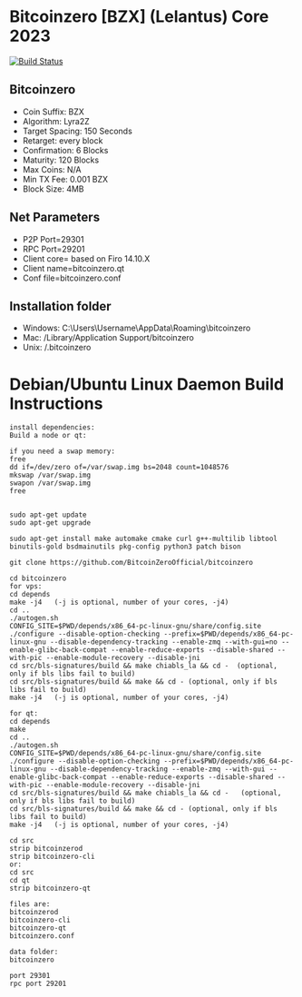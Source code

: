 # Bitcoinzero [BZX] (Lelantus) Core 2023

[![Build Status](https://travis-ci.org/BitcoinZeroOfficial/bitcoinzero.svg?branch=master)](https://travis-ci.org/BitcoinZeroOfficial/bitcoinzero)

## Bitcoinzero

- Coin Suffix: BZX
- Algorithm: Lyra2Z
- Target Spacing: 150 Seconds
- Retarget: every block
- Confirmation: 6 Blocks
- Maturity: 120 Blocks
- Max Coins: N/A
- Min TX Fee: 0.001 BZX
- Block Size: 4MB

## Net Parameters

- P2P Port=29301
- RPC Port=29201
- Client core= based on Firo 14.10.X
- Client name=bitcoinzero.qt
- Conf file=bitcoinzero.conf

## Installation folder

- Windows: C:\Users\Username\AppData\Roaming\bitcoinzero
- Mac: /Library/Application Support/bitcoinzero
- Unix: /.bitcoinzero

# Debian/Ubuntu Linux Daemon Build Instructions

    install dependencies:
    Build a node or qt:

    if you need a swap memory:
    free
    dd if=/dev/zero of=/var/swap.img bs=2048 count=1048576
    mkswap /var/swap.img
    swapon /var/swap.img
    free


    sudo apt-get update
    sudo apt-get upgrade

    sudo apt-get install make automake cmake curl g++-multilib libtool binutils-gold bsdmainutils pkg-config python3 patch bison

    git clone https://github.com/BitcoinZeroOfficial/bitcoinzero

    cd bitcoinzero
    for vps:
    cd depends
    make -j4   (-j is optional, number of your cores, -j4)
    cd ..
    ./autogen.sh
    CONFIG_SITE=$PWD/depends/x86_64-pc-linux-gnu/share/config.site ./configure --disable-option-checking --prefix=$PWD/depends/x86_64-pc-linux-gnu --disable-dependency-tracking --enable-zmq --with-gui=no --enable-glibc-back-compat --enable-reduce-exports --disable-shared --with-pic --enable-module-recovery --disable-jni
    cd src/bls-signatures/build && make chiabls_la && cd -  (optional, only if bls libs fail to build)
    cd src/bls-signatures/build && make && cd - (optional, only if bls libs fail to build)
    make -j4   (-j is optional, number of your cores, -j4)

    for qt:
    cd depends
    make
    cd ..
    ./autogen.sh
    CONFIG_SITE=$PWD/depends/x86_64-pc-linux-gnu/share/config.site ./configure --disable-option-checking --prefix=$PWD/depends/x86_64-pc-linux-gnu --disable-dependency-tracking --enable-zmq --with-gui --enable-glibc-back-compat --enable-reduce-exports --disable-shared --with-pic --enable-module-recovery --disable-jni
    cd src/bls-signatures/build && make chiabls_la && cd -   (optional, only if bls libs fail to build)
    cd src/bls-signatures/build && make && cd - (optional, only if bls libs fail to build)
    make -j4   (-j is optional, number of your cores, -j4)

    cd src
    strip bitcoinzerod
    strip bitcoinzero-cli
    or:
    cd src
    cd qt
    strip bitcoinzero-qt

    files are:
    bitcoinzerod
    bitcoinzero-cli
    bitcoinzero-qt
    bitcoinzero.conf

    data folder:
    bitcoinzero

    port 29301
    rpc port 29201

